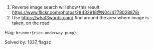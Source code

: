 1. Reverse image search will show this result: https://www.flickr.com/photos/28432918@N04/4778028878/
2. Use https://what3words.com/ find around the area where image is taken, on the road

Flag: `brunner{rice.underway.pump}`

Solved by: 1337_flagzz